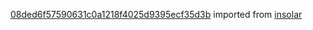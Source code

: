[08ded6f57590631c0a1218f4025d9395ecf35d3b](https://github.com/insolar/insolar/commit/08ded6f57590631c0a1218f4025d9395ecf35d3b) imported from [insolar](https://github.com/insolar/insolar)
